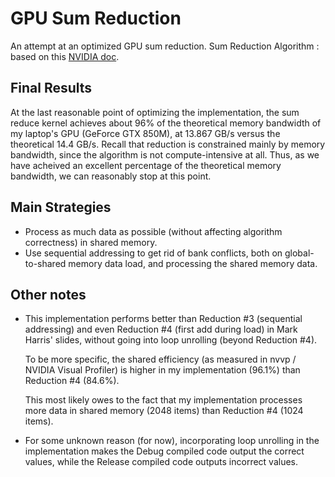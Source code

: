 # GPU Sum Reduction

An attempt at an optimized GPU sum reduction.
Sum Reduction Algorithm : based on this [NVIDIA doc](http://developer.download.nvidia.com/compute/cuda/1.1-Beta/x86_website/projects/reduction/doc/reduction.pdf).

## Final Results
At the last reasonable point of optimizing the implementation, the sum reduce kernel achieves about 96% of the theoretical memory bandwidth of my laptop's GPU (GeForce GTX 850M), at 13.867 GB/s versus the theoretical 14.4 GB/s. Recall that reduction is constrained mainly by memory bandwidth, since the algorithm is not compute-intensive at all. Thus, as we have acheived an excellent percentage of the theoretical memory bandwidth, we can reasonably stop at this point.

## Main Strategies
- Process as much data as possible (without affecting algorithm correctness) in shared memory.
- Use sequential addressing to get rid of bank conflicts, both on global-to-shared memory data load, and processing the shared memory data.

## Other notes
- This implementation performs better than Reduction #3 (sequential addressing) and even Reduction #4 (first add during load) in Mark Harris' slides, without going into loop unrolling (beyond Reduction #4). 

   To be more specific, the shared efficiency (as measured in nvvp / NVIDIA Visual Profiler) is higher in my implementation (96.1%) than Reduction #4 (84.6%).

   This most likely owes to the fact that my implementation processes more data in shared memory (2048 items) than Reduction #4 (1024 items).
   
- For some unknown reason (for now), incorporating loop unrolling in the implementation makes the Debug compiled code output the correct values, while the Release compiled code outputs incorrect values.
